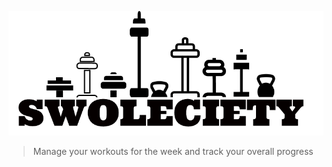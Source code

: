 
![Swoleciety](Swoleciety-Logo-1x.png "Swoleciety")

> Manage your workouts for the week and track your overall progress

